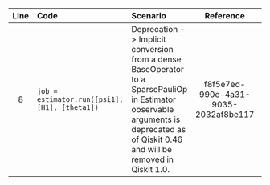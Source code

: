 | Line | Code | Scenario | Reference | Artifact | Refactoring |
| :--: | :--- | :------- | :-------: | :------- | :---------- |
| 8 | `job = estimator.run([psi1], [H1], [theta1])` | Deprecation -> Implicit conversion from a dense BaseOperator to a SparsePauliOp in Estimator observable arguments is deprecated as of Qiskit 0.46 and will be removed in Qiskit 1.0. | f8f5e7ed-990e-4a31-9035-2032af8be117 | Estimator.run() | `job = estimator.run([psi1], [SparsePauliOp.from_operator(H1)], [theta1])` |